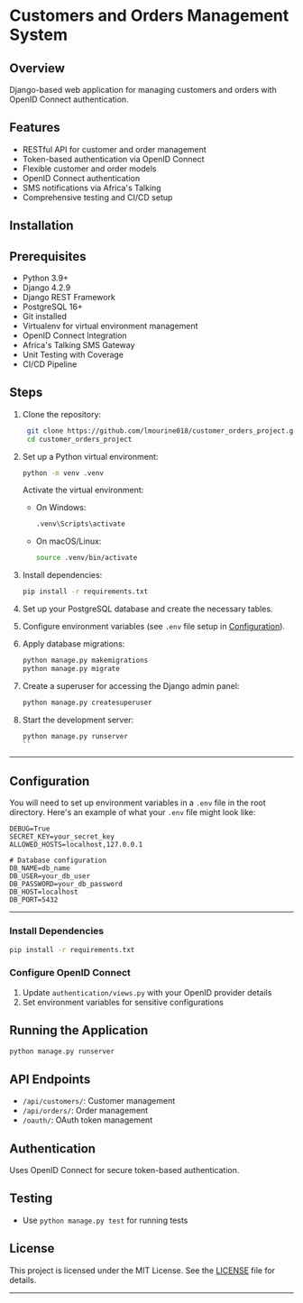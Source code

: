 # Customers and Orders Management System
## Overview
Django-based web application for managing customers and orders with OpenID Connect authentication.

## Features
- RESTful API for customer and order management
- Token-based authentication via OpenID Connect
- Flexible customer and order models
- OpenID Connect authentication
- SMS notifications via Africa's Talking
- Comprehensive testing and CI/CD setup
## Installation
## Prerequisites
- Python 3.9+
- Django 4.2.9
- Django REST Framework
- PostgreSQL 16+
- Git installed
- Virtualenv for virtual environment management
- OpenID Connect Integration
- Africa's Talking SMS Gateway
- Unit Testing with Coverage
- CI/CD Pipeline

## Steps
1. Clone the repository:

   ```bash
    git clone https://github.com/lmourine018/customer_orders_project.git
    cd customer_orders_project
   ```

2. Set up a Python virtual environment:

   ```bash
   python -m venv .venv
   ```

   Activate the virtual environment:

   - On Windows:
     ```bash
     .venv\Scripts\activate
     ```
   - On macOS/Linux:
     ```bash
     source .venv/bin/activate
     ```

3. Install dependencies:

   ```bash
   pip install -r requirements.txt
   ```

4. Set up your PostgreSQL database and create the necessary tables.

5. Configure environment variables (see `.env` file setup in [Configuration](#configuration)).

6. Apply database migrations:

   ```bash
   python manage.py makemigrations
   python manage.py migrate
   ```

7. Create a superuser for accessing the Django admin panel:

   ```bash
   python manage.py createsuperuser
   ```

8. Start the development server:

   ```bash
   python manage.py runserver
   ``
---

## Configuration

You will need to set up environment variables in a `.env` file in the root directory. Here's an example of what your `.env` file might look like:

```env
DEBUG=True
SECRET_KEY=your_secret_key
ALLOWED_HOSTS=localhost,127.0.0.1

# Database configuration
DB_NAME=db_name
DB_USER=your_db_user
DB_PASSWORD=your_db_password
DB_HOST=localhost
DB_PORT=5432
```
---

### Install Dependencies
```bash
pip install -r requirements.txt
```

### Configure OpenID Connect
1. Update `authentication/views.py` with your OpenID provider details
2. Set environment variables for sensitive configurations

## Running the Application
```bash
python manage.py runserver
```

## API Endpoints
- `/api/customers/`: Customer management
- `/api/orders/`: Order management
- `/oauth/`: OAuth token management

## Authentication
Uses OpenID Connect for secure token-based authentication.

## Testing

- Use `python manage.py test` for running tests


## License

This project is licensed under the MIT License. See the [LICENSE](LICENSE) file for details.

---
